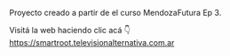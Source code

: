 Proyecto creado a partir de el curso MendozaFutura Ep 3.

Visitá la web haciendo clic acá 👇 
https://smartroot.televisionalternativa.com.ar